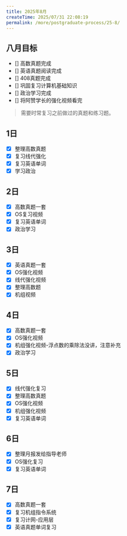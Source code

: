```yaml
---
title: 2025年8月
createTime: 2025/07/31 22:08:19
permalink: /more/postgraduate-process/25-8/
---
```


## **八月目标**

- [] 高数真题完成
- [] 英语真题阅读完成
- [] 408真题完成
- [] 巩固复习计算机基础知识
- [] 政治学习完成
- [] 将阿赞学长的强化视频看完

> 需要时常复习之前做过的真题和练习题。

## 1日
- [x] 整理高数真题
- [x] 复习线代强化
- [x] 复习英语单词
- [x] 学习政治

## 2日
- [x] 高数真题一套
- [x] OS复习视频
- [x] 复习英语单词
- [x] 政治学习

## 3日
- [x] 英语真题一套
- [x] OS强化视频
- [x] 线代强化视频
- [x] 整理高数题
- [x] 机组视频

## 4日
- [x] 高数真题一套
- [x] OS强化视频
- [x] 机组强化视频-浮点数的乘除法没讲，注意补充
- [x] 政治学习

## 5日
- [x] 线代强化复习
- [x] 整理高数真题
- [x] OS强化视频
- [x] 机组强化视频
- [x] 复习英语单词

## 6日
- [x] 整理月报发给指导老师 
- [x] OS强化复习
- [x] 复习英语单词

## 7日
- [x] 高数真题一套
- [x] 复习机组指令系统
- [x] 复习计网-应用层
- [x] 英语真题单词复习